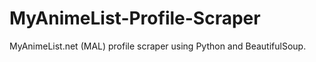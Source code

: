 # MyAnimeList-Profile-Scraper
MyAnimeList.net (MAL) profile scraper using Python and BeautifulSoup. 
